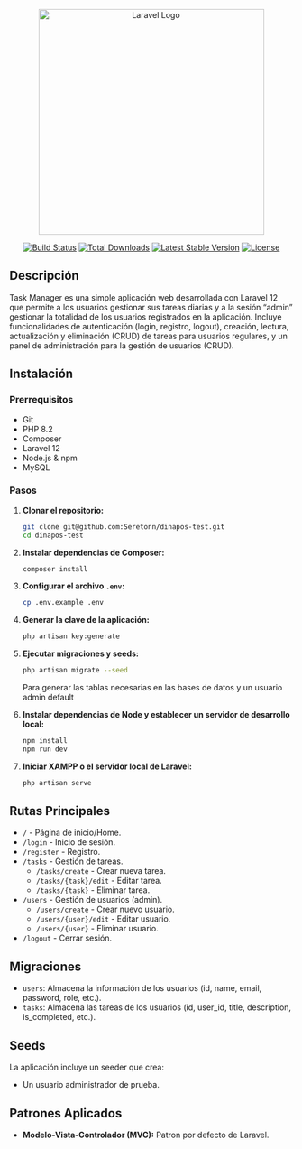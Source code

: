 <p align="center"><a href="https://laravel.com" target="_blank"><img src="https://raw.githubusercontent.com/laravel/art/master/logo-lockup/5%20SVG/2%20CMYK/1%20Full%20Color/laravel-logolockup-cmyk-red.svg" width="400" alt="Laravel Logo"></a></p>

<p align="center">
<a href="https://github.com/laravel/framework/actions"><img src="https://github.com/laravel/framework/workflows/tests/badge.svg" alt="Build Status"></a>
<a href="https://packagist.org/packages/laravel/framework"><img src="https://img.shields.io/packagist/dt/laravel/framework" alt="Total Downloads"></a>
<a href="https://packagist.org/packages/laravel/framework"><img src="https://img.shields.io/packagist/v/laravel/framework" alt="Latest Stable Version"></a>
<a href="https://packagist.org/packages/laravel/framework"><img src="https://img.shields.io/packagist/l/laravel/framework" alt="License"></a>
</p>

## Descripción

Task Manager es una simple aplicación web desarrollada con Laravel 12 que permite a los usuarios gestionar sus tareas diarias y a la sesión “admin” gestionar la totalidad de los usuarios registrados en la aplicación. Incluye funcionalidades de autenticación (login, registro, logout), creación, lectura, actualización y eliminación (CRUD) de tareas para usuarios regulares, y un panel de administración para la gestión de usuarios (CRUD). 

## Instalación

### Prerrequisitos

* Git
* PHP 8.2
* Composer
* Laravel 12
* Node.js & npm
* MySQL

### Pasos
1.  **Clonar el repositorio:**
    ```bash
    git clone git@github.com:Seretonn/dinapos-test.git
    cd dinapos-test
    ```
2.  **Instalar dependencias de Composer:**
    ```bash
    composer install
    ```
3.  **Configurar el archivo `.env`:**
    ```bash
    cp .env.example .env
    ```
4.  **Generar la clave de la aplicación:**
    ```bash
    php artisan key:generate
    ```
5.  **Ejecutar migraciones y seeds:**
    ```bash
    php artisan migrate --seed
    ```
    Para generar las tablas necesarias en las bases de datos y un usuario admin default

7.  **Instalar dependencias de Node y establecer un servidor de desarrollo local:**
    ```bash
    npm install
    npm run dev
    ```
8.  **Iniciar XAMPP o el servidor local de Laravel:**
    ```bash
    php artisan serve
    ```
    
## Rutas Principales

* `/` - Página de inicio/Home.
* `/login` - Inicio de sesión.
* `/register` - Registro.
* `/tasks` - Gestión de tareas.
    * `/tasks/create` - Crear nueva tarea.
    * `/tasks/{task}/edit` - Editar tarea.
    * `/tasks/{task}` - Eliminar tarea.
* `/users` - Gestión de usuarios (admin).
    * `/users/create` - Crear nuevo usuario.
    * `/users/{user}/edit` - Editar usuario.
    * `/users/{user}` - Eliminar usuario.
* `/logout` - Cerrar sesión.

## Migraciones

* `users`: Almacena la información de los usuarios (id, name, email, password, role, etc.).
* `tasks`: Almacena las tareas de los usuarios (id, user_id, title, description, is_completed, etc.).

## Seeds

La aplicación incluye un seeder que crea:
* Un usuario administrador de prueba.

## Patrones Aplicados

* **Modelo-Vista-Controlador (MVC):** Patron por defecto de Laravel.